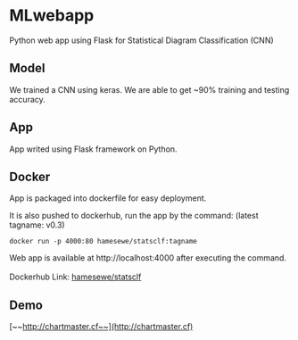 # MLwebapp
Python web app using Flask for Statistical Diagram Classification (CNN)</br>

## Model
We trained a CNN using keras. We are able to get ~90% training and testing accuracy.

## App
App writed using Flask framework on Python.

## Docker
App is packaged into dockerfile for easy deployment. </br>

It is also pushed to dockerhub, run the app by the command: (latest tagname: v0.3)
```
docker run -p 4000:80 hamesewe/statsclf:tagname
```
Web app is available at http://localhost:4000 after executing the command.
</br></br>
Dockerhub Link: [hamesewe/statsclf](https://hub.docker.com/r/hamesewe/statsclf)

## Demo
[~~http://chartmaster.cf~~](http://chartmaster.cf)
